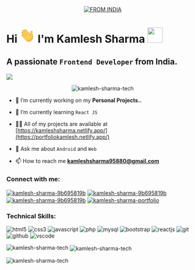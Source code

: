 <p align="center">
<a href="#"><img title="FROM INDIA" src="https://img.shields.io/badge/FROM-INDIA-green?colorA=%23FF9933&colorB=%23138808&style=for-the-badge"></a>
</p>

<h1 align="left">Hi <img src="https://raw.githubusercontent.com/ABSphreak/ABSphreak/master/gifs/Hi.gif" width="40" height="40"/> I'm Kamlesh Sharma
<img src="https://camo.githubusercontent.com/d3359cb00ab0b5ed8f2e1fe3fceb4fbaf3b614340f8c0db99c17b9f50b351770/68747470733a2f2f656d6f6a69732e736c61636b6d6f6a69732e636f6d2f656d6f6a69732f696d616765732f313533313834393433302f343234362f626c6f622d73756e676c61737365732e6769663f31353331383439343330" width="40" height="40"/></h1>

## A passionate `Frontend Developer` from India.

<img align="center" src="https://user-images.githubusercontent.com/66367321/176664662-921bfcdd-1aff-4ece-8818-d44c26dbbd5d.png"/>

<p align="center"> <img src="https://komarev.com/ghpvc/?username=kamlesh-sharma-tech&label=Profile%20views&color=0e75b6&style=flat" alt="kamlesh-sharma-tech" /> </p>

- 🔭 I’m currently working on my **Personal Projects..**

- 🌱 I’m currently learning `React JS`

- 👨‍💻 All of my projects are available at [https://kamleshsharma.netlify.app/](https://portfoliokamlesh.netlify.app/)

- 💬 Ask me about `Android` and `Web`

- 📫 How to reach me **kamleshsharma95880@gmail.com**

<h3 align="left">Connect with me:</h3>
<p align="left">
<a href="https://linkedin.com/in/kamlesh-sharma-9b695819b" target="blank"><img align="center" src="https://img.shields.io/badge/LinkedIn-0077B5?style=for-the-badge&logo=linkedin&logoColor=white" alt="kamlesh-sharma-9b695819b" height="30" width="100" /></a>
<a href="#" target="blank"><img align="center" src="https://img.shields.io/badge/Instagram-bc2a8d?style=for-the-badge&logo=instagram&logoColor=white" alt="kamlesh-sharma-9b695819b" height="30" width="100" /></a>
<a href="#" target="blank"><img align="center" src="https://img.shields.io/badge/Whatsapp-25D366?style=for-the-badge&logo=whatsapp&logoColor=white" alt="kamlesh-sharma-9b695819b" height="30" width="100" /></a>
<a href="https://portfoliokamlesh.netlify.app/" target="blank"><img align="center" src="https://img.shields.io/badge/portfolio-34568B?style=for-the-badge&logo=ionic&logoColor=white" alt="kamlesh-sharma-portfolio" height="30" width="100" /></a>
</p>

### Technical Skills:
<p>
    <img src="https://img.shields.io/badge/HTML5-E34F26?style=for-the-badge&logo=html5&logoColor=white" alt="html5" />
    <img src="https://img.shields.io/badge/CSS3-1572B6?style=for-the-badge&logo=css3&logoColor=white" alt="css3" />
    <img src="https://img.shields.io/badge/JavaScript-323330?style=for-the-badge&logo=javascript&logoColor=F7DF1E" alt="javascript" />
    <img src="https://img.shields.io/badge/PHP-777BB4?style=for-the-badge&logo=php&logoColor=white" alt="php"/>
    <img src="https://img.shields.io/badge/MySQL-005C84?style=for-the-badge&logo=mysql&logoColor=white" alt="mysql"/>
     <img src="https://img.shields.io/badge/Bootstrap-563D7C?style=for-the-badge&logo=bootstrap&logoColor=white" alt="bootstrap" />
    <img src="https://img.shields.io/badge/React-20232A?style=for-the-badge&logo=react&logoColor=61DAFB" alt="reactjs" />
    <img src="https://img.shields.io/badge/Git-f44d27?style=for-the-badge&logo=git&logoColor=white" alt="git" />
    <img src="https://img.shields.io/badge/GitHub-100000?style=for-the-badge&logo=github&logoColor=white" alt="github" />
    <img src="https://img.shields.io/badge/VSCode-0078D4?style=for-the-badge&logo=visual%20studio%20code&logoColor=white" alt="vscode"/>
</p>
<p><img align="left" src="https://github-readme-stats.vercel.app/api/top-langs?username=kamlesh-sharma-tech&show_icons=true&locale=en&theme=dark&layout=compact" alt="kamlesh-sharma-tech" /></p>

<p>&nbsp;<img align="center" src="https://github-readme-stats.vercel.app/api?username=kamlesh-sharma-tech&show_icons=true&locale=en&theme=dark" alt="kamlesh-sharma-tech" /></p>

<p><img align="center" src="https://github-readme-streak-stats.herokuapp.com/?user=kamlesh-sharma-tech&show_icons=true&locale=en&theme=dark" alt="kamlesh-sharma-tech" /></p>
